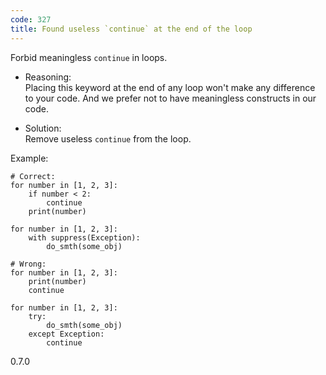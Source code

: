 ```yaml
---
code: 327
title: Found useless `continue` at the end of the loop
---
```


Forbid meaningless `continue` in loops.

  - Reasoning:  
    Placing this keyword at the end of any loop won't make any
    difference to your code. And we prefer not to have meaningless
    constructs in our code.

  - Solution:  
    Remove useless `continue` from the loop.

Example:

    # Correct:
    for number in [1, 2, 3]:
        if number < 2:
            continue
        print(number)
    
    for number in [1, 2, 3]:
        with suppress(Exception):
            do_smth(some_obj)
    
    # Wrong:
    for number in [1, 2, 3]:
        print(number)
        continue
    
    for number in [1, 2, 3]:
        try:
            do_smth(some_obj)
        except Exception:
            continue

<div class="versionadded">

0.7.0

</div>